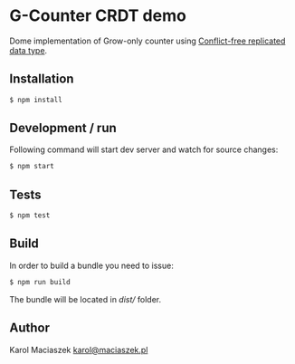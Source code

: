 # G-Counter CRDT demo
Dome implementation of Grow-only counter using [Conflict-free replicated data type](https://en.wikipedia.org/wiki/Conflict-free_replicated_data_type).


## Installation
```sh
$ npm install
```

## Development / run
Following command will start dev server and watch for source changes:
```sh
$ npm start
```

## Tests
```sh
$ npm test
```
	
## Build
In order to build a bundle you need to issue:
```sh
$ npm run build
```

The bundle will be located in *dist/* folder.


## Author
Karol Maciaszek <karol@maciaszek.pl>

